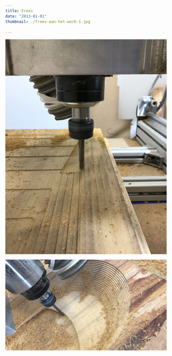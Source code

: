 ```yaml
---
title: Frees
date: "2013-01-01"
thumbnail: ./frees-aan-het-werk-1.jpg

---
```

<div class="kg-card kg-image-card kg-width-wide">

![Frees](./frees-aan-het-werk-1.jpg)

</div>
<div class="kg-card kg-image-card kg-width-wide">

![Frees](./wasbakBinnen.jpg)

</div>